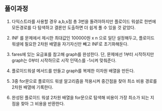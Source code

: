 ## 풀이과정

1. 다익스트라를 사용할 경우 a,b,s점 총 3번을 돌려야하지만 플로이드 워셜로 한번에 모든경로를 다 탐색하고 결론만 도출하면 더 쉽게 풀 수 있을 것 같았다.

2. INF 를 문제에서 제시한 최대값인 100000원 x n 으로 일단 설정해두고, 플로이드 워셜에 필요한 2차원 배열을 자기자신만 빼고 INF로 초기화해둔다.

3. fares에 있는 요금표를 참고해 graph를 완성한다. 단, 문제에선 1부터 시작하지만 graph는 0부터 시작하므로 시작 인덱스를 -1시켜 맞춰준다.

4. 플로이드워셜 메서드를 만들고 graph를 복제한 이차원 배열을 만든다.

5. 3중 for문으로 플로이드 워셜 알고리즘을 적용시켜 중간점을 찾아 최소 비용 경로를 2차원 배열에 기록한다.

6. 완성된 플로이드 워셜 2차원 배열을 for문으로 탐색해 비용이 가장 최소가 되는 지점을 찾아 그 비용을 반환한다.

